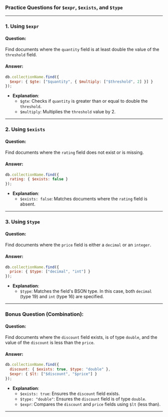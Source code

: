 ### **Practice Questions for `$expr`, `$exists`, and `$type`**

---

### **1. Using `$expr`**
#### **Question:**
Find documents where the `quantity` field is at least double the value of the `threshold` field.

#### **Answer:**
```javascript
db.collectionName.find({
  $expr: { $gte: ["$quantity", { $multiply: ["$threshold", 2] }] }
});
```
- **Explanation**:
  - `$gte`: Checks if `quantity` is greater than or equal to double the `threshold`.
  - `$multiply`: Multiplies the `threshold` value by 2.

---

### **2. Using `$exists`**
#### **Question:**
Find documents where the `rating` field does not exist or is missing.

#### **Answer:**
```javascript
db.collectionName.find({
  rating: { $exists: false }
});
```
- **Explanation**:
  - `$exists: false`: Matches documents where the `rating` field is absent.

---

### **3. Using `$type`**
#### **Question:**
Find documents where the `price` field is either a `decimal` or an `integer`.

#### **Answer:**
```javascript
db.collectionName.find({
  price: { $type: ["decimal", "int"] }
});
```
- **Explanation**:
  - `$type`: Matches the field's BSON type. In this case, both `decimal` (type 19) and `int` (type 16) are specified.

---

### **Bonus Question (Combination):**
#### **Question:**
Find documents where the `discount` field exists, is of type `double`, and the value of the `discount` is less than the `price`.

#### **Answer:**
```javascript
db.collectionName.find({
  discount: { $exists: true, $type: "double" },
  $expr: { $lt: ["$discount", "$price"] }
});
```
- **Explanation**:
  - `$exists: true`: Ensures the `discount` field exists.
  - `$type: "double"`: Ensures the `discount` field is of type `double`.
  - `$expr`: Compares the `discount` and `price` fields using `$lt` (less than).

---
